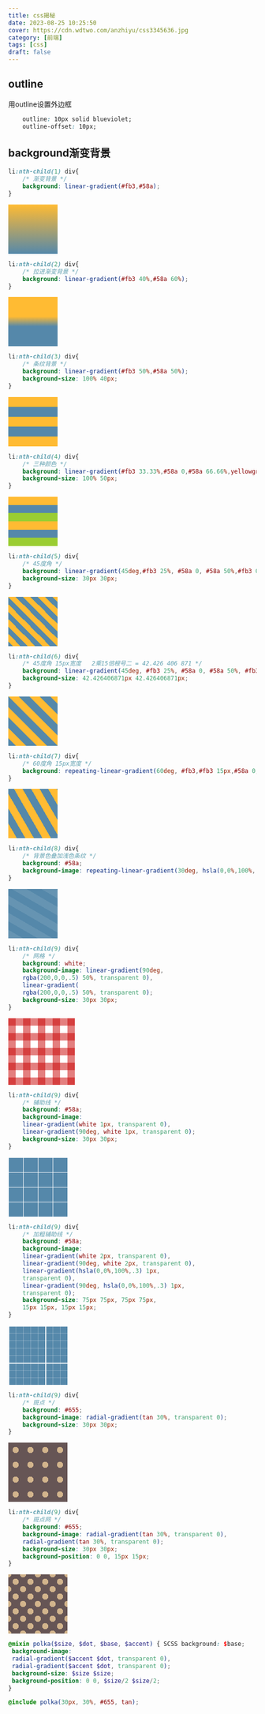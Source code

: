 ```yaml
---
title: css揭秘
date: 2023-08-25 10:25:50
cover: https://cdn.wdtwo.com/anzhiyu/css3345636.jpg
category: [前端]
tags: [css]
draft: false
---
```


## outline

用outline设置外边框
```css
    outline: 10px solid blueviolet;
    outline-offset: 10px;
```

## background渐变背景

```css
li:nth-child(1) div{
    /* 渐变背景 */
    background: linear-gradient(#fb3,#58a);
}
```
<div style="width:100px;height:100px;background: linear-gradient(#fb3,#58a);"></div>

```css
li:nth-child(2) div{
    /* 拉进渐变背景 */
    background: linear-gradient(#fb3 40%,#58a 60%);
}
```
<div style="width:100px;height:100px;background: linear-gradient(#fb3 40%,#58a 60%);"></div>

```css
li:nth-child(3) div{
    /* 条纹背景 */
    background: linear-gradient(#fb3 50%,#58a 50%);
    background-size: 100% 40px;
}
```
<div style="width:100px;height:100px;background: linear-gradient(#fb3 50%,#58a 50%);background-size: 100% 40px;"></div>

```css
li:nth-child(4) div{
    /* 三种颜色 */
    background: linear-gradient(#fb3 33.33%,#58a 0,#58a 66.66%,yellowgreen 0);
    background-size: 100% 50px;
}
```
<div style="width:100px;height:100px;background: linear-gradient(#fb3 33.33%,#58a 0,#58a 66.66%,yellowgreen 0);background-size: 100% 50px;"></div>

```css
li:nth-child(5) div{
    /* 45度角 */
    background: linear-gradient(45deg,#fb3 25%, #58a 0, #58a 50%,#fb3 0, #fb3 75%, #58a 0);
    background-size: 30px 30px;
}
```
<div style="width:100px;height:100px;background: linear-gradient(45deg,
    #fb3 25%, #58a 0, #58a 50%,
    #fb3 0, #fb3 75%, #58a 0);
    background-size: 30px 30px;"></div>

```css
li:nth-child(6) div{
    /* 45度角 15px宽度   2乘15倍根号二 = 42.426 406 871 */
    background: linear-gradient(45deg, #fb3 25%, #58a 0, #58a 50%, #fb3 0, #fb3 75%, #58a 0);
    background-size: 42.426406871px 42.426406871px;
}
```
<div style="width:100px;height:100px;background: linear-gradient(45deg, #fb3 25%, #58a 0, #58a 50%, #fb3 0, #fb3 75%, #58a 0);
    background-size: 42.426406871px 42.426406871px;"></div>

```css
li:nth-child(7) div{
    /* 60度角 15px宽度 */
    background: repeating-linear-gradient(60deg, #fb3,#fb3 15px,#58a 0, #58a 30px);
}
```
<div style="width:100px;height:100px;background: repeating-linear-gradient(60deg, #fb3,#fb3 15px,#58a 0, #58a 30px);"></div>

```css
li:nth-child(8) div{
    /* 背景色叠加浅色条纹 */
    background: #58a;
    background-image: repeating-linear-gradient(30deg, hsla(0,0%,100%,.1), hsla(0,0%,100%,.1) 15px,transparent 0, transparent 30px);
}
```
<div style="width:100px;height:100px;background: #58a;
    background-image: repeating-linear-gradient(30deg, hsla(0,0%,100%,.1), hsla(0,0%,100%,.1) 15px,transparent 0, transparent 30px);"></div>

```css
li:nth-child(9) div{
    /* 网格 */
    background: white;
    background-image: linear-gradient(90deg,
    rgba(200,0,0,.5) 50%, transparent 0),
    linear-gradient(
    rgba(200,0,0,.5) 50%, transparent 0);
    background-size: 30px 30px;
}
```
<div style="width:135px;height:135px;background: white;
    background-image: linear-gradient(90deg,
    rgba(200,0,0,.5) 50%, transparent 0),
    linear-gradient(
    rgba(200,0,0,.5) 50%, transparent 0);
    background-size: 30px 30px;"></div>

```css
li:nth-child(9) div{
    /* 辅助线 */
    background: #58a;
    background-image:
    linear-gradient(white 1px, transparent 0),
    linear-gradient(90deg, white 1px, transparent 0);
    background-size: 30px 30px;
}
```
<div style="width:120px;height:120px;background: #58a;
    background-image:
    linear-gradient(white 1px, transparent 0),
    linear-gradient(90deg, white 1px, transparent 0);
    background-size: 30px 30px;"></div>

```css
li:nth-child(9) div{
    /* 加粗辅助线 */
    background: #58a;
    background-image:
    linear-gradient(white 2px, transparent 0),
    linear-gradient(90deg, white 2px, transparent 0),
    linear-gradient(hsla(0,0%,100%,.3) 1px,
    transparent 0),
    linear-gradient(90deg, hsla(0,0%,100%,.3) 1px,
    transparent 0);
    background-size: 75px 75px, 75px 75px,
    15px 15px, 15px 15px;
}
```
<div style="width:120px;height:120px;background: #58a;
    background-image:
    linear-gradient(white 2px, transparent 0),
    linear-gradient(90deg, white 2px, transparent 0),
    linear-gradient(hsla(0,0%,100%,.3) 1px,
    transparent 0),
    linear-gradient(90deg, hsla(0,0%,100%,.3) 1px,
    transparent 0);
    background-size: 75px 75px, 75px 75px,
    15px 15px, 15px 15px;"></div>

```css
li:nth-child(9) div{
    /* 斑点 */
    background: #655;
    background-image: radial-gradient(tan 30%, transparent 0);
    background-size: 30px 30px;
}
```
<div style="width:120px;height:120px;background: #655;
background-image: radial-gradient(tan 30%, transparent 0);
background-size: 30px 30px;"></div>

```css
li:nth-child(9) div{
    /* 斑点网 */
    background: #655;
    background-image: radial-gradient(tan 30%, transparent 0),
    radial-gradient(tan 30%, transparent 0);
    background-size: 30px 30px;
    background-position: 0 0, 15px 15px;
}
```
<div style="width:120px;height:120px;background: #655;
    background-image: radial-gradient(tan 30%, transparent 0),
    radial-gradient(tan 30%, transparent 0);
    background-size: 30px 30px;
    background-position: 0 0, 15px 15px;"></div>

```scss
@mixin polka($size, $dot, $base, $accent) { SCSS background: $base;
 background-image:
 radial-gradient($accent $dot, transparent 0),
 radial-gradient($accent $dot, transparent 0);
 background-size: $size $size;
 background-position: 0 0, $size/2 $size/2;
}

@include polka(30px, 30%, #655, tan);
```
